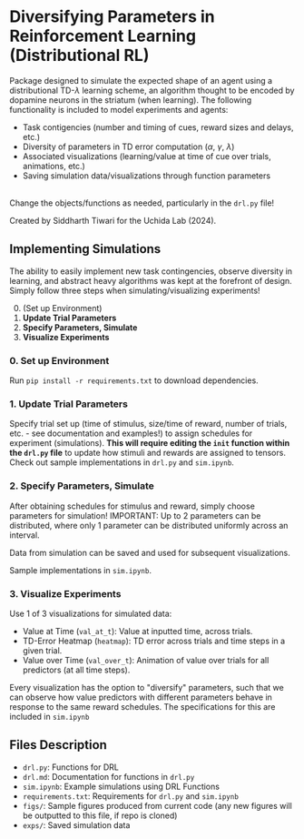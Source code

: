 # Diversifying Parameters in Reinforcement Learning (Distributional RL)
Package designed to simulate the expected shape of an agent using a distributional TD-$\lambda$ learning scheme, an algorithm thought to be encoded by dopamine neurons in the striatum (when learning). The following functionality is included to model experiments and agents:
- Task contigencies (number and timing of cues, reward sizes and delays, etc.)
- Diversity of parameters in TD error computation ($\alpha$, $\gamma$, $\lambda$)
- Associated visualizations (learning/value at time of cue over trials, animations, etc.)
- Saving simulation data/visualizations through function parameters
<br><br>

Change the objects/functions as needed, particularly in the `drl.py` file!

Created by Siddharth Tiwari for the Uchida Lab (2024).

## Implementing Simulations

The ability to easily implement new task contingencies, observe diversity in learning, and abstract heavy algorithms was kept at the forefront of design. Simply follow three steps when simulating/visualizing experiments!

0. (Set up Environment)
1. <b>Update Trial Parameters</b>
2. <b>Specify Parameters, Simulate</b>
3. <b>Visualize Experiments</b>

### 0. Set up Environment

Run `pip install -r requirements.txt` to download dependencies.

### 1. Update Trial Parameters

Specify trial set up (time of stimulus, size/time of reward, number of trials, etc. - see documentation and examples!) to assign schedules for experiment (simulations). <b>This will require editing the `init` function within the `drl.py` file</b> to update how stimuli and rewards are assigned to tensors. Check out sample implementations in `drl.py` and `sim.ipynb`.

### 2. Specify Parameters, Simulate </b>

After obtaining schedules for stimulus and reward, simply choose parameters for simulation! IMPORTANT: Up to 2 parameters can be distributed, where only 1 parameter can be distributed uniformly across an interval. 

Data from simulation can be saved and used for subsequent visualizations. 

Sample implementations in `sim.ipynb`.

### 3. Visualize Experiments

Use 1 of 3 visualizations for simulated data:
- Value at Time (`val_at_t`): Value at inputted time, across trials.
- TD-Error Heatmap (`heatmap`): TD error across trials and time steps in a given trial.
- Value over Time (`val_over_t`): Animation of value over trials for all predictors (at all time steps).

Every visualization has the option to "diversify" parameters, such that we can observe how value predictors with different parameters behave in response to the same reward schedules. The specifications for this are included in `sim.ipynb`

## Files Description

- `drl.py`: Functions for DRL
- `drl.md`: Documentation for functions in `drl.py`
- `sim.ipynb`: Example simulations using DRL Functions
- `requirements.txt`: Requirements for `drl.py` and `sim.ipynb`
- `figs/`: Sample figures produced from current code (any new figures will be outputted to this file, if repo is cloned)
- `exps/`: Saved simulation data
